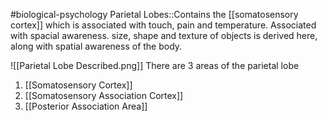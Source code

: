 #biological-psychology 
Parietal Lobes::Contains the [[somatosensory cortex]] which is associated with touch, pain and temperature. Associated with spacial awareness. size, shape and texture of objects is derived here, along with spatial awareness of the body.

![[Parietal Lobe Described.png]]
There are 3 areas of the parietal lobe
1. [[Somatosensory Cortex]]
2. [[Somatosensory Association Cortex]]
3. [[Posterior Association Area]]